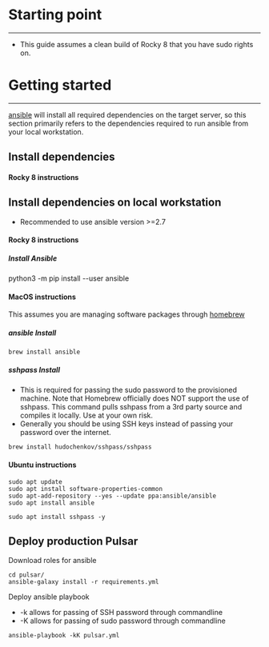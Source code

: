 # Starting point
---
- This guide assumes a clean build of Rocky 8 that you have sudo rights on.

# Getting started
---
[ansible](https://en.wikipedia.org/wiki/Ansible_(software)) will install all required dependencies on the target server, so this section primarily refers to the dependencies required to run ansible from your local workstation.

## Install dependencies


#### Rocky 8 instructions


## Install dependencies on local workstation
- Recommended to use ansible version >=2.7

#### Rocky 8 instructions

##### Install Ansible
python3 -m pip install --user ansible

#### MacOS instructions
This assumes you are managing software packages through [homebrew](https://brew.sh/)

##### ansible Install
```
brew install ansible
```
##### sshpass Install
- This is required for passing the sudo password to the provisioned machine. Note that Homebrew officially does NOT support the use of sshpass. This command pulls sshpass from a 3rd party source and compiles it locally. Use at your own risk.
- Generally you should be using SSH keys instead of passing your password over the internet.
```
brew install hudochenkov/sshpass/sshpass
```

#### Ubuntu instructions
```
sudo apt update
sudo apt install software-properties-common
sudo apt-add-repository --yes --update ppa:ansible/ansible
sudo apt install ansible
```

```
sudo apt install sshpass -y
```

## Deploy production Pulsar

Download roles for ansible
```
cd pulsar/
ansible-galaxy install -r requirements.yml
```

Deploy ansible playbook
- -k allows for passing of SSH password through commandline
- -K allows for passing of sudo password through commandline

```
ansible-playbook -kK pulsar.yml
```
